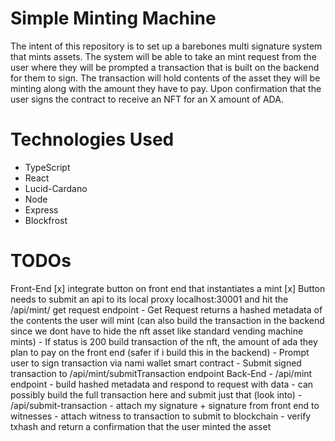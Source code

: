 # Simple Minting Machine

The intent of this repository is to set up a barebones multi signature system that mints assets. The system will be able to take an mint request
from the user where they will be prompted a transaction that is built on the backend for them to sign. The transaction will hold contents of 
the asset they will be minting along with the amount they have to pay. Upon confirmation that the user signs the contract to receive an NFT 
for an X amount of ADA. 

# Technologies Used
- TypeScript
- React
- Lucid-Cardano
- Node
- Express
- Blockfrost


# TODOs

Front-End 
    [x] integrate button on front end that instantiates a mint 
    [x] Button needs to submit an api to its local proxy localhost:30001 and hit the /api/mint/ get request endpoint
    - Get Request returns a hashed metadata of the contents the user will mint (can also build the transaction in the backend since we dont have
      to hide the nft asset like standard vending machine mints)
    - If status is 200 build transaction of the nft, the amount of ada they plan to pay on the front end (safer if i build this in the backend)
    - Prompt user to sign transaction via nami wallet smart contract
    - Submit signed transaction to /api/mint/submitTransaction endpoint
Back-End
    - /api/mint endpoint
        - build hashed metadata and respond to request with data
        - can possibly build the full transaction here and submit just that (look into)
    - /api/submit-transaction
        - attach my signature + signature from front end to witnesses
        - attach witness to transaction to submit to blockchain
        - verify txhash and return a confirmation that the user minted the asset
    